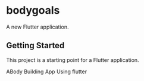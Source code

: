# bodygoals

A new Flutter application.

## Getting Started

This project is a starting point for a Flutter application.

ABody Building App Using flutter

